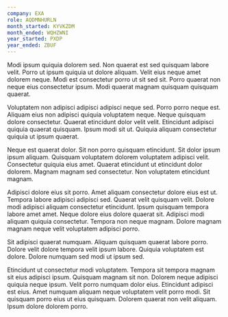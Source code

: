 ```yaml
---
company: EXA
role: AQDMNHURLN
month_started: KYVKZDM
month_ended: WQHZWNI
year_started: PXDP
year_ended: ZBUF
---
```


Modi ipsum quiquia dolorem sed. Non quaerat est sed quisquam labore velit. Porro ut ipsum quiquia ut dolore aliquam. Velit eius neque amet dolorem neque. Modi est consectetur porro ut sit sed sit. Porro quaerat non neque eius consectetur ipsum. Modi quaerat magnam quisquam quisquam quaerat.

Voluptatem non adipisci adipisci adipisci neque sed. Porro porro neque est. Aliquam eius non adipisci quiquia voluptatem neque. Neque quisquam dolore consectetur. Quaerat etincidunt dolor velit velit. Etincidunt adipisci quiquia quaerat quisquam. Ipsum modi sit ut. Quiquia aliquam consectetur quiquia ut ipsum quaerat.

Neque est quaerat dolor. Sit non porro quisquam etincidunt. Sit dolor ipsum ipsum aliquam. Quisquam voluptatem dolorem voluptatem adipisci velit. Consectetur quiquia eius amet. Quaerat etincidunt ut etincidunt dolor dolorem. Magnam magnam sed consectetur. Non voluptatem etincidunt magnam.

Adipisci dolore eius sit porro. Amet aliquam consectetur dolore eius est ut. Tempora labore adipisci adipisci sed. Quaerat velit quisquam velit. Dolore modi adipisci aliquam consectetur etincidunt. Ipsum quisquam tempora labore amet amet. Neque dolore eius dolore quaerat sit. Adipisci modi aliquam quiquia consectetur. Tempora non neque magnam. Dolore magnam magnam neque velit voluptatem adipisci porro.

Sit adipisci quaerat numquam. Aliquam quisquam quaerat labore porro. Dolore velit dolore tempora velit ipsum labore. Quiquia voluptatem est dolore. Dolore numquam sed modi ut ipsum sed.

Etincidunt ut consectetur modi voluptatem. Tempora sit tempora magnam sit eius adipisci ipsum. Quisquam magnam sit non. Dolorem neque adipisci quiquia neque ipsum. Velit porro numquam dolor eius. Etincidunt adipisci est eius. Amet numquam aliquam neque voluptatem velit porro modi. Sit quisquam porro eius ut eius quisquam. Dolorem quaerat non velit aliquam. Ipsum dolore dolorem porro.
    
